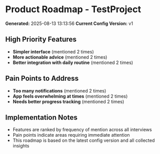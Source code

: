 # Product Roadmap - TestProject

**Generated:** 2025-08-13 13:13:56
**Current Config Version:** v1

## High Priority Features

- **Simpler interface** (mentioned 2 times)
- **More actionable advice** (mentioned 2 times)
- **Better integration with daily routine** (mentioned 2 times)

## Pain Points to Address

- **Too many notifications** (mentioned 2 times)
- **App feels overwhelming at times** (mentioned 2 times)
- **Needs better progress tracking** (mentioned 2 times)

## Implementation Notes

- Features are ranked by frequency of mention across all interviews
- Pain points indicate areas requiring immediate attention
- This roadmap is based on the latest config version and all collected insights
